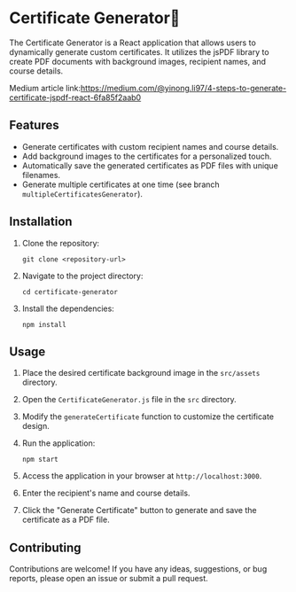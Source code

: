 # Certificate Generator📜

The Certificate Generator is a React application that allows users to dynamically generate custom certificates. It utilizes the jsPDF library to create PDF documents with background images, recipient names, and course details. 

Medium article link:https://medium.com/@yinong.li97/4-steps-to-generate-certificate-jspdf-react-6fa85f2aab0

## Features

- Generate certificates with custom recipient names and course details.
- Add background images to the certificates for a personalized touch.
- Automatically save the generated certificates as PDF files with unique filenames.
- Generate multiple certificates at one time (see branch `multipleCertificatesGenerator`).

## Installation

1. Clone the repository:

   ```shell
   git clone <repository-url>
   ```

2. Navigate to the project directory:

   ```shell
   cd certificate-generator
   ```

3. Install the dependencies:

   ```shell
   npm install
   ```

## Usage

1. Place the desired certificate background image in the `src/assets` directory.

2. Open the `CertificateGenerator.js` file in the `src` directory.

3. Modify the `generateCertificate` function to customize the certificate design.

4. Run the application:

   ```shell
   npm start
   ```

5. Access the application in your browser at `http://localhost:3000`.

6. Enter the recipient's name and course details.

7. Click the "Generate Certificate" button to generate and save the certificate as a PDF file.

## Contributing

Contributions are welcome! If you have any ideas, suggestions, or bug reports, please open an issue or submit a pull request.


